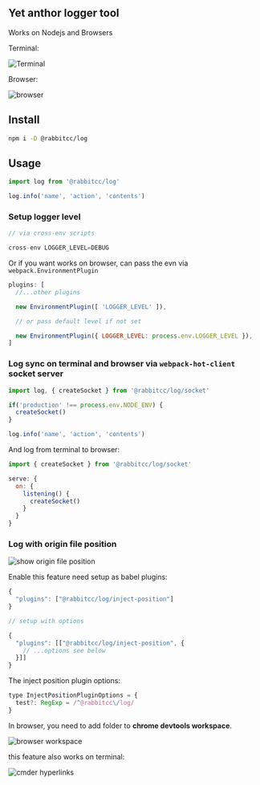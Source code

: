 Yet anthor logger tool
----

Works on Nodejs and Browsers

Terminal:

![Terminal](https://user-images.githubusercontent.com/5752902/43772728-a6ec9fbe-9a75-11e8-95bc-7d6fe7a9aa72.png)

Browser:

![browser](https://user-images.githubusercontent.com/5752902/43772620-47e41182-9a75-11e8-9632-68d5944db477.png)


## Install

```sh
npm i -D @rabbitcc/log
```

## Usage

```js
import log from '@rabbitcc/log'

log.info('name', 'action', 'contents')
```


### Setup logger level

```js
// via cross-env scripts

cross-env LOGGER_LEVEL=DEBUG
```

Or if you want works on browser, can pass the evn via `webpack.EnvironmentPlugin`

```js
plugins: [
  //...other plugins

  new EnvironmentPlugin([ 'LOGGER_LEVEL' ]),

  // or pass default level if not set

  new EnvironmentPlugin({ LOGGER_LEVEL: process.env.LOGGER_LEVEL }),
]
```


### Log sync on terminal and browser via `webpack-hot-client` socket server

```js
import log, { createSocket } from '@rabbitcc/log/socket'

if('production' !== process.env.NODE_ENV) {
  createSocket()
}

log.info('name', 'action', 'contents')
```

And log from terminal to browser:

```js
import { createSocket } from '@rabbitcc/log/socket'

serve: {
  on: {
    listening() {
      createSocket()
    }
  }
}
```

### Log with origin file position

![show origin file position](https://user-images.githubusercontent.com/5752902/44018351-0b1d63dc-9f0e-11e8-9b02-7625db60f730.png)

Enable this feature need setup as babel plugins:

```js
{
  "plugins": ["@rabbitcc/log/inject-position"]
}

// setup with options

{
  "plugins": [["@rabbitcc/log/inject-position", {
    // ...options see below
  }]]
}
```

The inject position plugin options:

```js
type InjectPositionPluginOptions = {
  test?: RegExp = /^@rabbitcc\/log/
}
```

In browser, you need to add folder to **chrome devtools workspace**.

![browser workspace](https://user-images.githubusercontent.com/5752902/44018496-925f25c4-9f0e-11e8-8eac-01db00148c0d.gif)

this feature also works on terminal:

![cmder hyperlinks](https://user-images.githubusercontent.com/5752902/44021314-10aac3d6-9f17-11e8-9c9b-dd264dc058a5.gif)
